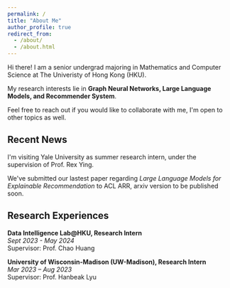```yaml
---
permalink: /
title: "About Me"
author_profile: true
redirect_from: 
  - /about/
  - /about.html
---
```

Hi there! I am a senior undergrad majoring in Mathematics and Computer Science at The Univeristy of Hong Kong (HKU).

My research interests lie in **Graph Neural Networks, Large Language Models, and Recommender System**.

Feel free to reach out if you would like to collaborate with me, I'm open to other topics as well.

Recent News
-------------
I'm visiting Yale University as summer research intern, under the supervision of Prof. Rex Ying.

We've submitted our lastest paper regarding *Large Language Models for Explainable Recommendation* to ACL ARR, arxiv version to be published soon.

Research Experiences
--------------
**Data Intelligence Lab@HKU, Research Intern**\
*Sept 2023 - May 2024*\
Supervisor: Prof. Chao Huang

**University of Wisconsin-Madison (UW-Madison), Research Intern**\
*Mar 2023 – Aug 2023*\
Supervisor: Prof. Hanbeak Lyu


